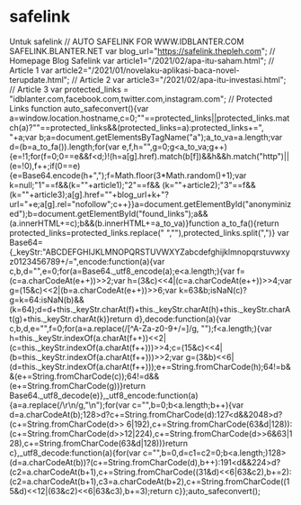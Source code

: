 # safelink
Untuk safelink
// AUTO SAFELINK FOR WWW.IDBLANTER.COM SAFELINK.BLANTER.NET
var blog_url="https://safelink.thepleh.com"; // Homepage Blog Safelink
var article1="/2021/02/apa-itu-saham.html"; // Article 1
var article2="/2021/01/novelaku-aplikasi-baca-novel-terupdate.html"; // Article 2
var article3="/2021/02/apa-itu-investasi.html"; // Article 3
var protected_links = "idblanter.com,facebook.com,twitter.com,instagram.com"; // Protected Links
function auto_safeconvert(){var a=window.location.hostname,c=0;""==protected_links||protected_links.match(a)?""==protected_links&&(protected_links=a):protected_links+=", "+a;var b;a=document.getElementsByTagName("a");a_to_va=a.length;var d=(b=a_to_fa()).length;for(var e,f,h="",g=0;g<a_to_va;g++){e=!1;for(f=0;0==e&&f<d;)!(h=a[g].href).match(b[f])&&h&&h.match("http")||(e=!0),f++;if(0==e){e=Base64.encode(h+",");f=Math.floor(3*Math.random()+1);var k=null;"1"==f&&(k=""+article1);"2"==f&&
(k=""+article2);"3"==f&&(k=""+article3);a[g].href=""+blog_url+k+"?url="+e;a[g].rel="nofollow";c++}}a=document.getElementById("anonyminized");b=document.getElementById("found_links");a&&(a.innerHTML+=c);b&&(b.innerHTML+=a_to_va)}function a_to_fa(){return protected_links=protected_links.replace(" ",""),protected_links.split(",")}
var Base64={_keyStr:"ABCDEFGHIJKLMNOPQRSTUVWXYZabcdefghijklmnopqrstuvwxyz0123456789+/=",encode:function(a){var c,b,d="",e=0;for(a=Base64._utf8_encode(a);e<a.length;){var f=(c=a.charCodeAt(e++))>>2;var h=(3&c)<<4|(c=a.charCodeAt(e++))>>4;var g=(15&c)<<2|(b=a.charCodeAt(e++))>>6;var k=63&b;isNaN(c)?g=k=64:isNaN(b)&&(k=64);d=d+this._keyStr.charAt(f)+this._keyStr.charAt(h)+this._keyStr.charAt(g)+this._keyStr.charAt(k)}return d},decode:function(a){var c,b,d,e="",f=0;for(a=a.replace(/[^A-Za-z0-9\+\/\=]/g,
"");f<a.length;){var h=this._keyStr.indexOf(a.charAt(f++))<<2|(c=this._keyStr.indexOf(a.charAt(f++)))>>4;c=(15&c)<<4|(b=this._keyStr.indexOf(a.charAt(f++)))>>2;var g=(3&b)<<6|(d=this._keyStr.indexOf(a.charAt(f++)));e+=String.fromCharCode(h);64!=b&&(e+=String.fromCharCode(c));64!=d&&(e+=String.fromCharCode(g))}return Base64._utf8_decode(e)},_utf8_encode:function(a){a=a.replace(/\r\n/g,"\n");for(var c="",b=0;b<a.length;b++){var d=a.charCodeAt(b);128>d?c+=String.fromCharCode(d):127<d&&2048>d?(c+=String.fromCharCode(d>>
6|192),c+=String.fromCharCode(63&d|128)):(c+=String.fromCharCode(d>>12|224),c+=String.fromCharCode(d>>6&63|128),c+=String.fromCharCode(63&d|128))}return c},_utf8_decode:function(a){for(var c="",b=0,d=c1=c2=0;b<a.length;)128>(d=a.charCodeAt(b))?(c+=String.fromCharCode(d),b++):191<d&&224>d?(c2=a.charCodeAt(b+1),c+=String.fromCharCode((31&d)<<6|63&c2),b+=2):(c2=a.charCodeAt(b+1),c3=a.charCodeAt(b+2),c+=String.fromCharCode((15&d)<<12|(63&c2)<<6|63&c3),b+=3);return c}};auto_safeconvert();
